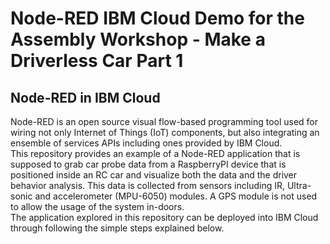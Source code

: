 # Node-RED IBM Cloud Demo for the Assembly Workshop - Make a Driverless Car Part 1
## Node-RED in IBM Cloud
Node-RED is an open source visual flow-based programming tool used for wiring not only Internet of Things (IoT) components, but also integrating an ensemble of services APIs including ones provided by IBM Cloud. <br/>
This repository provides an example of a Node-RED application that is supposed to grab car probe data from a RaspberryPI device that is positioned inside an RC car and visualize both the data and the driver behavior analysis. This data is collected from sensors including IR, Ultra-sonic and accelerometer (MPU-6050) modules. A GPS module is not used to allow the usage of the system in-doors.<br/>
The application explored in this repository can be deployed into IBM Cloud through following the simple steps explained below. <br/>
